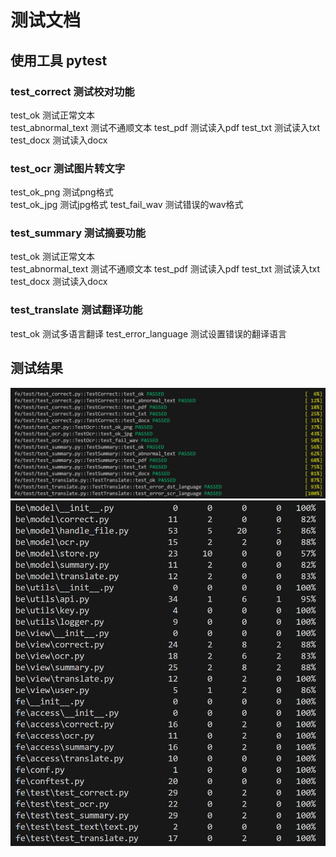 # 测试文档
## 使用工具 pytest
### test_correct 测试校对功能
test_ok 测试正常文本  
test_abnormal_text 测试不通顺文本
test_pdf 测试读入pdf
test_txt 测试读入txt  
test_docx 测试读入docx

### test_ocr 测试图片转文字
test_ok_png 测试png格式  
test_ok_jpg 测试jpg格式
test_fail_wav 测试错误的wav格式

### test_summary 测试摘要功能
test_ok 测试正常文本  
test_abnormal_text 测试不通顺文本
test_pdf 测试读入pdf
test_txt 测试读入txt  
test_docx 测试读入docx

### test_translate 测试翻译功能
test_ok 测试多语言翻译
test_error_language 测试设置错误的翻译语言

## 测试结果
![alt text](md-pics/58fb4835ff29b6b1d6e99e2bc074e5f.png)
![alt text](md-pics/a74ed89914b1421aa2d9b0d554a6e65.png)